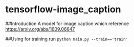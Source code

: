 # tensorflow-image_caption

##Introduction
A model for image caption which reference https://arxiv.org/abs/1609.06647

##Using
for training run `python main.py --train=='train'`
